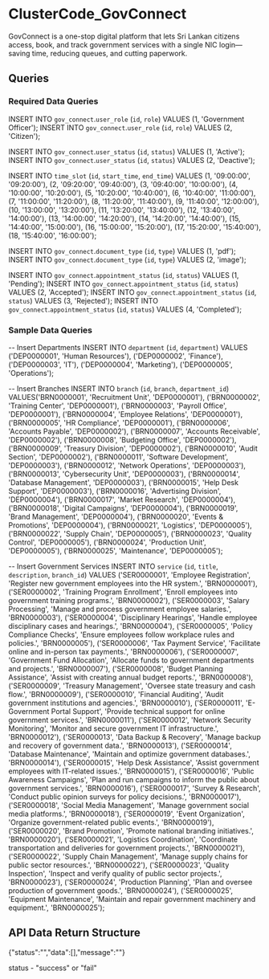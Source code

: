 # ClusterCode_GovConnect
GovConnect is a one-stop digital platform that lets Sri Lankan citizens access, book, and track government services with a single NIC login—saving time, reducing queues, and cutting paperwork.


## Queries

### Required Data Queries
INSERT INTO `gov_connect`.`user_role` (`id`, `role`) VALUES (1, 'Government Officer');
INSERT INTO `gov_connect`.`user_role` (`id`, `role`) VALUES (2, 'Citizen');

INSERT INTO `gov_connect`.`user_status` (`id`, `status`) VALUES (1, 'Active');
INSERT INTO `gov_connect`.`user_status` (`id`, `status`) VALUES (2, 'Deactive');

INSERT INTO `time_slot` (`id`, `start_time`, `end_time`) VALUES (1, '09:00:00', '09:20:00'), (2, '09:20:00', '09:40:00'), (3, '09:40:00', '10:00:00'), (4, '10:00:00', '10:20:00'), (5, '10:20:00', '10:40:00'), (6, '10:40:00', '11:00:00'), (7, '11:00:00', '11:20:00'), (8, '11:20:00', '11:40:00'), (9, '11:40:00', '12:00:00'), (10, '13:00:00', '13:20:00'), (11, '13:20:00', '13:40:00'), (12, '13:40:00', '14:00:00'), (13, '14:00:00', '14:20:00'), (14, '14:20:00', '14:40:00'), (15, '14:40:00', '15:00:00'), (16, '15:00:00', '15:20:00'), (17, '15:20:00', '15:40:00'), (18, '15:40:00', '16:00:00');

INSERT INTO `gov_connect`.`document_type` (`id`, `type`) VALUES (1, 'pdf');
INSERT INTO `gov_connect`.`document_type` (`id`, `type`) VALUES (2, 'image');

INSERT INTO `gov_connect`.`appointment_status` (`id`, `status`) VALUES (1, 'Pending');
INSERT INTO `gov_connect`.`appointment_status` (`id`, `status`) VALUES (2, 'Accepted');
INSERT INTO `gov_connect`.`appointment_status` (`id`, `status`) VALUES (3, 'Rejected');
INSERT INTO `gov_connect`.`appointment_status` (`id`, `status`) VALUES (4, 'Completed');


### Sample Data Queries

-- Insert Departments
INSERT INTO `department` (`id`, `department`) VALUES ('DEP0000001', 'Human Resources'), ('DEP0000002', 'Finance'), ('DEP0000003', 'IT'), ('DEP0000004', 'Marketing'), ('DEP0000005', 'Operations');

-- Insert Branches
INSERT INTO `branch` (`id`, `branch`, `department_id`) VALUES('BRN0000001', 'Recruitment Unit', 'DEP0000001'), ('BRN0000002', 'Training Center', 'DEP0000001'), ('BRN0000003', 'Payroll Office', 'DEP0000001'), ('BRN0000004', 'Employee Relations', 'DEP0000001'), ('BRN0000005', 'HR Compliance', 'DEP0000001'), ('BRN0000006', 'Accounts Payable', 'DEP0000002'), ('BRN0000007', 'Accounts Receivable', 'DEP0000002'), ('BRN0000008', 'Budgeting Office', 'DEP0000002'), ('BRN0000009', 'Treasury Division', 'DEP0000002'), ('BRN0000010', 'Audit Section', 'DEP0000002'), ('BRN0000011', 'Software Development', 'DEP0000003'), ('BRN0000012', 'Network Operations', 'DEP0000003'), ('BRN0000013', 'Cybersecurity Unit', 'DEP0000003'), ('BRN0000014', 'Database Management', 'DEP0000003'), ('BRN0000015', 'Help Desk Support', 'DEP0000003'), ('BRN0000016', 'Advertising Division', 'DEP0000004'), ('BRN0000017', 'Market Research', 'DEP0000004'), ('BRN0000018', 'Digital Campaigns', 'DEP0000004'), ('BRN0000019', 'Brand Management', 'DEP0000004'),
('BRN0000020', 'Events & Promotions', 'DEP0000004'), ('BRN0000021', 'Logistics', 'DEP0000005'), ('BRN0000022', 'Supply Chain', 'DEP0000005'), ('BRN0000023', 'Quality Control', 'DEP0000005'), ('BRN0000024', 'Production Unit', 'DEP0000005'), ('BRN0000025', 'Maintenance', 'DEP0000005');

-- Insert Government Services
INSERT INTO `service` (`id`, `title`, `description`, `branch_id`) VALUES ('SER0000001', 'Employee Registration', 'Register new government employees into the HR system.', 'BRN0000001'), ('SER0000002', 'Training Program Enrollment', 'Enroll employees into government training programs.', 'BRN0000002'), ('SER0000003', 'Salary Processing', 'Manage and process government employee salaries.', 'BRN0000003'), ('SER0000004', 'Disciplinary Hearings', 'Handle employee disciplinary cases and hearings.', 'BRN0000004'), ('SER0000005', 'Policy Compliance Checks', 'Ensure employees follow workplace rules and policies.', 'BRN0000005'), ('SER0000006', 'Tax Payment Service', 'Facilitate online and in-person tax payments.', 'BRN0000006'), ('SER0000007', 'Government Fund Allocation', 'Allocate funds to government departments and projects.', 'BRN0000007'), ('SER0000008', 'Budget Planning Assistance', 'Assist with creating annual budget reports.', 'BRN0000008'), ('SER0000009', 'Treasury Management', 'Oversee state treasury and cash flow.', 'BRN0000009'), ('SER0000010', 'Financial Auditing', 'Audit government institutions and agencies.', 'BRN0000010'), ('SER0000011', 'E-Government Portal Support', 'Provide technical support for online government services.', 'BRN0000011'), ('SER0000012', 'Network Security Monitoring', 'Monitor and secure government IT infrastructure.', 'BRN0000012'), ('SER0000013', 'Data Backup & Recovery', 'Manage backup and recovery of government data.', 'BRN0000013'), ('SER0000014', 'Database Maintenance', 'Maintain and optimize government databases.', 'BRN0000014'), ('SER0000015', 'Help Desk Assistance', 'Assist government employees with IT-related issues.', 'BRN0000015'), ('SER0000016', 'Public Awareness Campaigns', 'Plan and run campaigns to inform the public about government services.', 'BRN0000016'), ('SER0000017', 'Survey & Research', 'Conduct public opinion surveys for policy decisions.', 'BRN0000017'), ('SER0000018', 'Social Media Management', 'Manage government social media platforms.', 'BRN0000018'), ('SER0000019', 'Event Organization', 'Organize government-related public events.', 'BRN0000019'), ('SER0000020', 'Brand Promotion', 'Promote national branding initiatives.', 'BRN0000020'), ('SER0000021', 'Logistics Coordination', 'Coordinate transportation and deliveries for government projects.', 'BRN0000021'), ('SER0000022', 'Supply Chain Management', 'Manage supply chains for public sector resources.', 'BRN0000022'), ('SER0000023', 'Quality Inspection', 'Inspect and verify quality of public sector projects.', 'BRN0000023'), ('SER0000024', 'Production Planning', 'Plan and oversee production of government goods.', 'BRN0000024'), ('SER0000025', 'Equipment Maintenance', 'Maintain and repair government machinery and equipment.', 'BRN0000025');


## API Data Return Structure

{"status":"","data":[],"message":""} 

status - "success" or "fail"